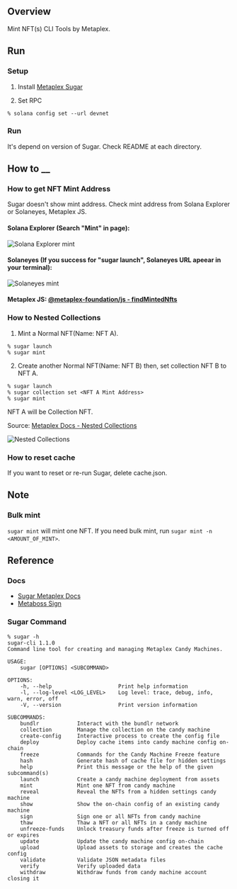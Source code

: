 ## Overview
Mint NFT(s) CLI Tools by Metaplex.

## Run
### Setup
1. Install [Metaplex Sugar](https://docs.metaplex.com/sugar/introduction)

2. Set RPC
```
% solana config set --url devnet
```

### Run
It's depend on version of Sugar. Check README at each directory.

## How to __
### How to get NFT Mint Address
Sugar doesn't show mint address. Check mint address from Solana Explorer or Solaneyes, Metaplex JS.

#### Solana Explorer (Search "Mint" in page):  
![Solana Explorer mint](https://github.com/256hax/solana-anchor-react-minimal-example/blob/main/cli/metaplex_sugar/sugar_v1.2.1_candy_machine_v2/docs/screenshot/example_mint_address.png?raw=true)

#### Solaneyes (If you success for "sugar launch", Solaneyes URL apeear in your terminal):  
![Solaneyes mint](https://github.com/256hax/solana-anchor-react-minimal-example/blob/main/cli/metaplex_sugar/sugar_v1.2.1_candy_machine_v2/docs/screenshot/example_Solaneyes_minted_nft.png?raw=true)

#### Metaplex JS: [@metaplex-foundation/js - findMintedNfts](https://metaplex-foundation.github.io/js/classes/js.CandyMachinesV2Client.html#findMintedNfts)

### How to Nested Collections
1. Mint a Normal NFT(Name: NFT A).
```
% sugar launch
% sugar mint
```

2. Create another Normal NFT(Name: NFT B) then, set collection NFT B to NFT A.
```
% sugar launch
% sugar collection set <NFT A Mint Address>
% sugar mint
```

NFT A will be Collection NFT.

Source: [Metaplex Docs - Nested Collections](https://docs.metaplex.com/programs/token-metadata/certified-collections#nested-collections)

![Nested Collections](https://github.com/256hax/solana-anchor-react-minimal-example/blob/main/cli/metaplex_sugar/sugar_v1.2.1_candy_machine_v2/docs/screenshot/Token-Metadata-Collections-Nested-Collection.png?raw=true)

### How to reset cache
If you want to reset or re-run Sugar, delete cache.json.

## Note
### Bulk mint
`sugar mint` will mint one NFT. If you need bulk mint, run `sugar mint -n <AMOUNT_OF_MINT>`.

## Reference
### Docs
- [Sugar Metaplex Docs](https://docs.metaplex.com/developer-tools/sugar/)
- [Metaboss Sign](https://metaboss.rs/sign.html)

### Sugar Command
```
% sugar -h
sugar-cli 1.1.0
Command line tool for creating and managing Metaplex Candy Machines.

USAGE:
    sugar [OPTIONS] <SUBCOMMAND>

OPTIONS:
    -h, --help                     Print help information
    -l, --log-level <LOG_LEVEL>    Log level: trace, debug, info, warn, error, off
    -V, --version                  Print version information

SUBCOMMANDS:
    bundlr            Interact with the bundlr network
    collection        Manage the collection on the candy machine
    create-config     Interactive process to create the config file
    deploy            Deploy cache items into candy machine config on-chain
    freeze            Commands for the Candy Machine Freeze feature
    hash              Generate hash of cache file for hidden settings
    help              Print this message or the help of the given subcommand(s)
    launch            Create a candy machine deployment from assets
    mint              Mint one NFT from candy machine
    reveal            Reveal the NFTs from a hidden settings candy machine
    show              Show the on-chain config of an existing candy machine
    sign              Sign one or all NFTs from candy machine
    thaw              Thaw a NFT or all NFTs in a candy machine
    unfreeze-funds    Unlock treasury funds after freeze is turned off or expires
    update            Update the candy machine config on-chain
    upload            Upload assets to storage and creates the cache config
    validate          Validate JSON metadata files
    verify            Verify uploaded data
    withdraw          Withdraw funds from candy machine account closing it
```
